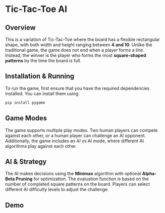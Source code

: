 # Tic-Tac-Toe AI 

## Overview
This is a variation of Tic-Tac-Toe where the board has a flexible rectangular shape, with both width and height ranging between **4 and 10**. Unlike the traditional game, the game does not end when a player forms a line. Instead, the winner is the player who forms the most **square-shaped patterns** by the time the board is full.

## Installation & Running
To run the game, first ensure that you have the required dependencies installed. You can install them using:
   ```bash
   pip install pygame
   ```

## Game Modes
The game supports multiple play modes. Two human players can compete against each other, or a human player can challenge an AI opponent. Additionally, the game includes an AI vs AI mode, where different AI algorithms play against each other.

## AI & Strategy
The AI makes decisions using the **Minimax** algorithm with optional **Alpha-Beta Pruning** for optimization. The evaluation function is based on the number of completed square patterns on the board. Players can select different AI difficulty levels to adjust the challenge.

## Demo
